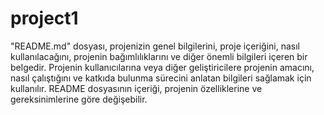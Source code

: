 # project1

"README.md" dosyası, projenizin genel bilgilerini, proje içeriğini, nasıl kullanılacağını, projenin bağımlılıklarını ve diğer önemli bilgileri içeren bir belgedir.
Projenin kullanıcılarına veya diğer geliştiricilere projenin amacını, nasıl çalıştığını ve katkıda bulunma sürecini anlatan bilgileri sağlamak için kullanılır.
README dosyasının içeriği, projenin özelliklerine ve gereksinimlerine göre değişebilir.

